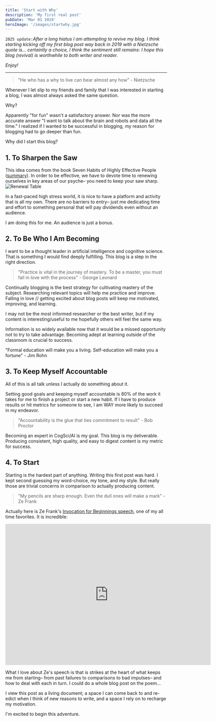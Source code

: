 ```yaml
---
title: 'Start with Why'
description: 'My first real post'
pubDate: 'Mar 01 2019'
heroImage: '/images/startwhy.jpg'
---
```



`2025 update:`_After a long hiatus I am attempting to revive my blog. I think starting kicking off my first blog post way back in 2019 with a Nietzsche quote is... certaintly a choice, I think the sentiment still remains: I hope this blog (revival) is worthwhile to both writer and reader._

_Enjoy!_

--- 

> “He who has a why to live can bear almost any how” - Nietzsche

Whenever I let slip to my friends and family that I was interested in starting a blog, I was almost always asked the same question.

Why?

Apparently "for fun" wasn't a satisfactory answer. Nor was the more accurate answer "I want to talk about the brain and robots and data all the time." I realized if I wanted to be successful in blogging, my reason for blogging had to go deeper than fun.

Why did I start this blog?
## 1. To Sharpen the Saw
This idea comes from the book Seven Habits of Highly Effective People ([summary](https://blog.hubspot.com/sales/habits-of-highly-effective-people-summary)). In order to be effective, we have to devote time to renewing ourselves in key areas of our psyche– you need to keep your saw sharp.
![Renewal Table](/images/startwhy_table.png)

In a fast-paced high stress world, it is nice to have a platform and activity that is all my own. There are no barriers to entry– just me dedicating time and effort to something personal that will pay dividends even without an audience.

I am doing this for me. An audience is just a bonus.

## 2. To Be Who I Am Becoming
I want to be a thought leader in artificial intelligence and cognitive science. That is something I would find deeply fulfilling. This blog is a step in the right direction.

> "Practice is vital in the journey of mastery. To be a master, you must fall in love with the process" - George Leonard

Continually blogging is the best strategy for cultivating mastery of the subject. Researching relevant topics will help me practice and improve. Falling in love // getting excited about blog posts will keep me motivated, improving, and learning.

I may not be the most informed researcher or the best writer, but if my content is interesting/useful to me hopefully others will feel the same way.

Information is so widely available now that it would be a missed opportunity not to try to take advantage. Becoming adept at learning outside of the classroom is crucial to success.

"Formal education will make you a living. Self-education will make you a fortune" - Jim Rohn

## 3. To Keep Myself Accountable
All of this is all talk unless I actually do something about it.

Setting good goals and keeping myself accountable is 80% of the work it takes for me to finish a project or start a new habit. If I have to produce results or hit metrics for someone to see, I am WAY more likely to succeed in my endeavor.

> "Accountability is the glue that ties commitment to result" - Bob Proctor

Becoming an expert in CogSci/AI is my goal. This blog is my deliverable. Producing consistent, high quality, and easy to digest content is my metric for success.

## 4. To Start
Starting is the hardest part of anything. Writing this first post was hard. I kept second guessing my word-choice, my tone, and my style. But really those are trivial concerns in comparison to actually producing content.

> "My pencils are sharp enough. Even the dull ones will make a mark" - Ze Frank

Actually here is Ze Frank's [Invocation for Beginnings speech](https://youtu.be/RYlCVwxoL_g), one of my all time favorites. It is incredible:

<iframe width="640" height="440"
  src="https://youtu.be/RYlCVwxoL_g"
  frameborder="0"
  allow="accelerometer; autoplay; clipboard-write; encrypted-media; gyroscope; picture-in-picture"
  allowfullscreen>
</iframe>

What I love about Ze's speech is that is strikes at the heart of what keeps me from starting– from past failures to comparisons to bad impulses– and how to deal with each in turn. I could do a whole blog post on the poem…

I view this post as a living document; a space I can come back to and re-edict when I think of new reasons to write, and a space I rely on to recharge my motivation.

I'm excited to begin this adventure.

